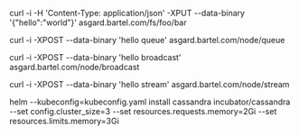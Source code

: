 
curl -i -H 'Content-Type: application/json' -XPUT --data-binary '{"hello":"world"}' asgard.bartel.com/fs/foo/bar

curl -i -XPOST --data-binary 'hello queue' asgard.bartel.com/node/queue

curl -i -XPOST --data-binary 'hello broadcast' asgard.bartel.com/node/broadcast

curl -i -XPOST --data-binary 'hello stream' asgard.bartel.com/node/stream




helm --kubeconfig=kubeconfig.yaml install cassandra incubator/cassandra --set config.cluster_size=3 --set resources.requests.memory=2Gi --set resources.limits.memory=3Gi
